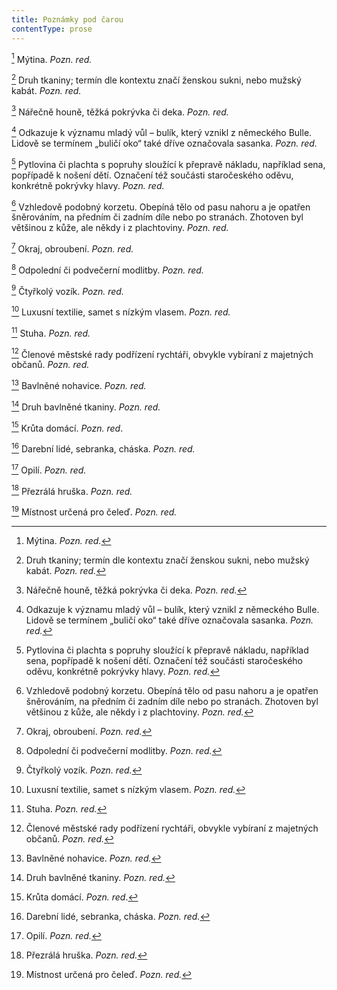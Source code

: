 ```yaml
---
title: Poznámky pod čarou
contentType: prose
---
```


<section>

[^1] Mýtina. _Pozn. red._

[^2] Druh tkaniny; termín dle kontextu značí ženskou sukni, nebo mužský kabát. _Pozn. red._

[^3] Nářečně houně, těžká pokrývka či deka. _Pozn. red._

[^4] Odkazuje k významu mladý vůl – bulík, který vznikl z německého Bulle. Lidově se termínem „buličí oko“ také dříve označovala sasanka. _Pozn. red._

[^5] Pytlovina či plachta s popruhy sloužící k přepravě nákladu, například sena, popřípadě k nošení dětí. Označení též součásti staročeského oděvu, konkrétně pokrývky hlavy. _Pozn. red._

[^6] Vzhledově podobný korzetu. Obepíná tělo od pasu nahoru a je opatřen šněrováním, na předním či zadním díle nebo po stranách. Zhotoven byl většinou z kůže, ale někdy i z plachtoviny. _Pozn. red._

[^7] Okraj, obroubení. _Pozn. red._

[^8] Odpolední či podvečerní modlitby. _Pozn. red._

[^9] Čtyřkolý vozík. _Pozn. red._

[^10] Luxusní textilie, samet s nízkým vlasem. _Pozn. red._

[^11] Stuha. _Pozn. red._

[^12] Členové městské rady podřízení rychtáři, obvykle vybíraní z majetných občanů. _Pozn. red._

[^13] Bavlněné nohavice. _Pozn. red._

[^14] Druh bavlněné tkaniny. _Pozn. red._

[^15] Krůta domácí. _Pozn. red_.

[^16] Darební lidé, sebranka, cháska. _Pozn. red._

[^17] Opilí. _Pozn. red._

[^18] Přezrálá hruška. _Pozn. red._

[^19] Místnost určená pro čeleď. _Pozn. red._

</section>

[^1]: Mýtina. _Pozn. red._

[^2]: Druh tkaniny; termín dle kontextu značí ženskou sukni, nebo mužský kabát. _Pozn. red._

[^3]: Nářečně houně, těžká pokrývka či deka. _Pozn. red._

[^4]: Odkazuje k významu mladý vůl – bulík, který vznikl z německého Bulle. Lidově se termínem „buličí oko“ také dříve označovala sasanka. _Pozn. red._

[^5]: Pytlovina či plachta s popruhy sloužící k přepravě nákladu, například sena, popřípadě k nošení dětí. Označení též součásti staročeského oděvu, konkrétně pokrývky hlavy. _Pozn. red._

[^6]: Vzhledově podobný korzetu. Obepíná tělo od pasu nahoru a je opatřen šněrováním, na předním či zadním díle nebo po stranách. Zhotoven byl většinou z kůže, ale někdy i z plachtoviny. _Pozn. red._

[^7]: Okraj, obroubení. _Pozn. red._

[^8]: Odpolední či podvečerní modlitby. _Pozn. red._

[^9]: Čtyřkolý vozík. _Pozn. red._

[^10]: Luxusní textilie, samet s nízkým vlasem. _Pozn. red._

[^11]: Stuha. _Pozn. red._

[^12]: Členové městské rady podřízení rychtáři, obvykle vybíraní z majetných občanů. _Pozn. red._

[^13]: Bavlněné nohavice. _Pozn. red._

[^14]: Druh bavlněné tkaniny. _Pozn. red._

[^15]: Krůta domácí. _Pozn. red_.

[^16]: Darební lidé, sebranka, cháska. _Pozn. red._

[^17]: Opilí. _Pozn. red._

[^18]: Přezrálá hruška. _Pozn. red._

[^19]: Místnost určená pro čeleď. _Pozn. red._
